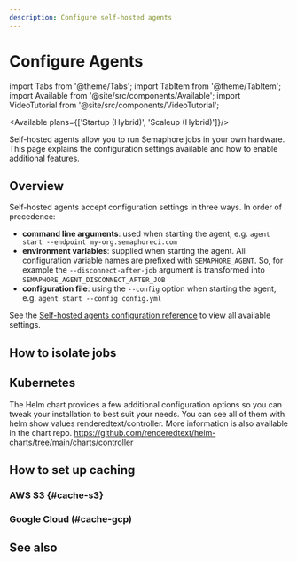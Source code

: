 ```yaml
---
description: Configure self-hosted agents
---
```


# Configure Agents

import Tabs from '@theme/Tabs';
import TabItem from '@theme/TabItem';
import Available from '@site/src/components/Available';
import VideoTutorial from '@site/src/components/VideoTutorial';

<Available plans={['Startup (Hybrid)', 'Scaleup (Hybrid)']}/>

Self-hosted agents allow you to run Semaphore jobs in your own hardware. This page explains the configuration settings available and how to enable additional features.

## Overview

Self-hosted agents accept configuration settings in three ways. In order of precedence:

- **command line arguments**: used when starting the agent, e.g. `agent start --endpoint my-org.semaphoreci.com`
- **environment variables**: supplied when starting the agent. All configuration variable names are prefixed with `SEMAPHORE_AGENT`. So, for example the `--disconnect-after-job` argument is transformed into `SEMAPHORE_AGENT_DISCONNECT_AFTER_JOB`
- **configuration file**: using the `--config` option when starting the agent, e.g. `agent start --config config.yml`

See the [Self-hosted agents configuration reference](../reference/self-hosted-config) to view all available settings.

## How to isolate jobs

## Kubernetes

The Helm chart provides a few additional configuration options so you can tweak your installation to best suit your needs. You can see all of them with helm show values renderedtext/controller. More information is also available in the chart repo.
https://github.com/renderedtext/helm-charts/tree/main/charts/controller

## How to set up caching 

### AWS S3 {#cache-s3}

### Google Cloud (#cache-gcp)

## See also